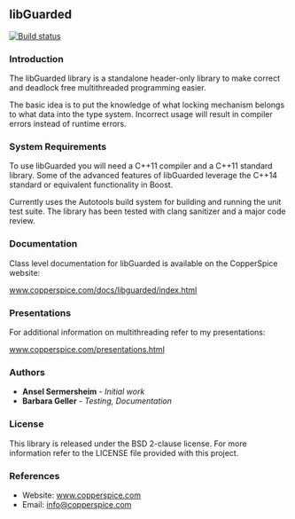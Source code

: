 ## libGuarded

[![Build status](https://ci.appveyor.com/api/projects/status/0mo7qmlb227qvtuv?svg=true)](https://ci.appveyor.com/project/janwilmans/libguarded/branch/master)

### Introduction

The libGuarded library is a standalone header-only library to make correct and deadlock free multithreaded programming easier.

The basic idea is to put the knowledge of what locking mechanism belongs to what data into the type system.
Incorrect usage will result in compiler errors instead of runtime errors.

### System Requirements

To use libGuarded you will need a C++11 compiler and a C++11 standard library. Some of 
the advanced features of libGuarded leverage the C++14 standard or equivalent functionality 
in Boost.

Currently uses the Autotools build system for building and running the unit test suite. 
The library has been tested with clang sanitizer and a major code review. 


### Documentation

Class level documentation for libGuarded is available on the CopperSpice website:

www.copperspice.com/docs/libguarded/index.html


### Presentations

For additional information on multithreading refer to my presentations:

www.copperspice.com/presentations.html



### Authors

* **Ansel Sermersheim** - *Initial work*
* **Barbara Geller** - *Testing, Documentation*


### License

This library is released under the BSD 2-clause license. For more information refer to the
LICENSE file provided with this project. 


### References

* Website: www.copperspice.com
* Email:   info@copperspice.com
